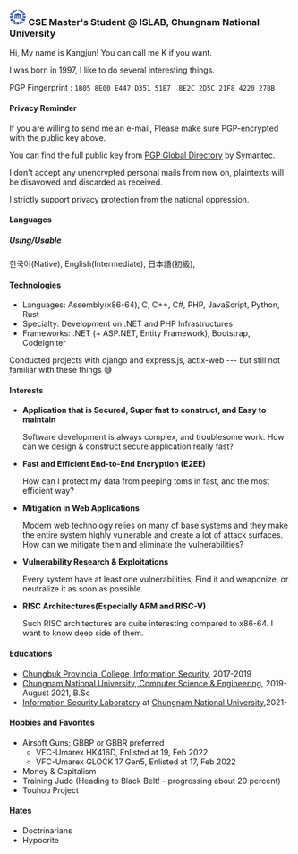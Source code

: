 ### <img src="https://raw.githubusercontent.com/0x00000FF/0x00000FF/master/images.png" height="30" /> CSE Master's Student @ ISLAB, Chungnam National University

Hi, My name is Kangjun! You can call me K if you want.

I was born in 1997, I like to do several interesting things.

PGP Fingerprint : `1B05 8E00 E447 D351 51E7  BE2C 2D5C 21F8 4220 27BB`

#### Privacy Reminder

If you are willing to send me an e-mail, Please make sure PGP-encrypted with the public key above.

You can find the full public key from [PGP Global Directory](https://keyserver.pgp.com/) by Symantec.

I don't accept any unencrypted personal mails from now on, plaintexts will be disavowed and discarded as received.

I strictly support privacy protection from the national oppression.

#### Languages

##### Using/Usable
한국어(Native), English(Intermediate), 日本語(初級),

#### Technologies
* Languages: Assembly(x86-64), C, C++, C#, PHP, JavaScript, Python, Rust
* Specialty: Development on .NET and PHP Infrastructures
* Frameworks: .NET (+ ASP.NET, Entity Framework), Bootstrap, CodeIgniter

Conducted projects with django and express.js, actix-web --- but still not familiar with these things 😅

#### Interests
* **Application that is Secured, Super fast to construct, and Easy to maintain**

  Software development is always complex, and troublesome work. How can we design & construct secure application really fast?

* **Fast and Efficient End-to-End Encryption (E2EE)**
  
  How can I protect my data from peeping toms in fast, and the most efficient way?
* **Mitigation in Web Applications**

  Modern web technology relies on many of base systems and they make the entire system highly vulnerable and create a lot of attack surfaces. How can we mitigate them and eliminate the vulnerabilities?
* **Vulnerability Research & Exploitations**

  Every system have at least one vulnerabilities; Find it and weaponize, or neutralize it as soon as possible.
* **RISC Architectures(Especially ARM and RISC-V)**

  Such RISC architectures are quite interesting compared to x86-64. I want to know deep side of them. 

#### Educations
* [Chungbuk Provincial College, Information Security](http://www.cpu.ac.kr/), 2017-2019
* [Chungnam National University, Computer Science & Engineering](https://computer.cnu.ac.kr/computer/index.do), 2019-August 2021, B.Sc
* [Information Security Laboratory](https://islab.cnu.ac.kr) at [Chungnam National University](https://computer.cnu.ac.kr/computer/index.do),2021-

#### Hobbies and Favorites
* Airsoft Guns; GBBP or GBBR preferred 
  * VFC-Umarex HK416D, Enlisted at 19, Feb 2022
  * VFC-Umarex GLOCK 17 Gen5, Enlisted at 17, Feb 2022
* Money & Capitalism
* Training Judo (Heading to Black Belt! - progressing about 20 percent)
* Touhou Project

#### Hates
* Doctrinarians
* Hypocrite
